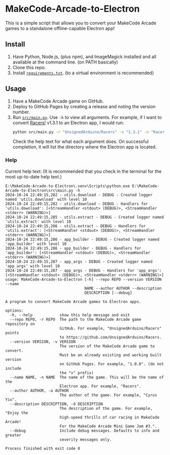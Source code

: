 # MakeCode-Arcade-to-Electron

This is a simple script that allows you to convert your MakeCode Arcade games
to a standalone offline-capable Electron app!

## Install

1. Have Python, Node.js, (plus npm), and ImageMagick installed and all
   available at the command line. (on PATH basically)
2. Clone this repo.
3. Install [`requirements.txt`](./requirements.txt). (to a virtual
   environment is recommended)

## Usage

1. Have a MakeCode Arcade game on GitHub.
2. Deploy to GitHub Pages by creating a release and noting the version number.
3. Run [`src/main.py`](./src/main.py). Use `-h` to view all arguments.
   For example, if I want to convert
   [Racers!](https://github.com/UnsignedArduino/Racers) v1.3.1 to an Electron
   app, I would run:
   ```sh
   python src/main.py -r "UnsignedArduino/Racers" -v "1.3.1" -n "Racers" -a "Cyrus Yiu" -d "Enjoy the high-speed thrills of car racing in MakeCode Arcade! For the MakeCode Arcade Mini Game Jam #3."
   ```
   Check the help text for what each argument does. On successful completion,
   it will list the directory where the Electron app is located.

### Help

Current help text: (It is recommended that you check in the terminal for the
most up-to-date help text.)

```
E:\MakeCode-Arcade-to-Electron\.venv\Scripts\python.exe E:\MakeCode-Arcade-to-Electron\src\main.py -h 
2024-10-24 22:49:15,282 - utils.download - DEBUG - Created logger named 'utils.download' with level 10
2024-10-24 22:49:15,282 - utils.download - DEBUG - Handlers for 'utils.download': [<StreamHandler <stdout> (DEBUG)>, <StreamHandler <stderr> (WARNING)>]
2024-10-24 22:49:15,285 - utils.extract - DEBUG - Created logger named 'utils.extract' with level 10
2024-10-24 22:49:15,286 - utils.extract - DEBUG - Handlers for 'utils.extract': [<StreamHandler <stdout> (DEBUG)>, <StreamHandler <stderr> (WARNING)>]
2024-10-24 22:49:15,286 - app_builder - DEBUG - Created logger named 'app_builder' with level 10
2024-10-24 22:49:15,286 - app_builder - DEBUG - Handlers for 'app_builder': [<StreamHandler <stdout> (DEBUG)>, <StreamHandler <stderr> (WARNING)>]
2024-10-24 22:49:15,287 - app_args - DEBUG - Created logger named 'app_args' with level 10
2024-10-24 22:49:15,287 - app_args - DEBUG - Handlers for 'app_args': [<StreamHandler <stdout> (DEBUG)>, <StreamHandler <stderr> (WARNING)>]
usage: MakeCode-Arcade-to-Electron [-h] --repo REPO --version VERSION --name
                                   NAME --author AUTHOR --description
                                   DESCRIPTION [--debug]

A program to convert MakeCode Arcade games to Electron apps.

options:
  -h, --help            show this help message and exit
  --repo REPO, -r REPO  The path to the MakeCode Arcade game repository on
                        GitHub. For example, "UnsignedArduino/Racers" points
                        to https://github.com/UnsignedArduino/Racers.
  --version VERSION, -v VERSION
                        The version of the MakeCode Arcade game to convert.
                        Must be an already existing and working built version
                        on GitHub Pages. For example, "1.0.0". (do not include
                        the "v" prefix)
  --name NAME, -n NAME  The name of the game. This will be the name of the
                        Electron app. For example, "Racers".
  --author AUTHOR, -a AUTHOR
                        The author of the game. For example, "Cyrus Yiu".
  --description DESCRIPTION, -d DESCRIPTION
                        The description of the game. For example, "Enjoy the
                        high-speed thrills of car racing in MakeCode Arcade!
                        For the MakeCode Arcade Mini Game Jam #3.".
  --debug               Include debug messages. Defaults to info and greater
                        severity messages only.

Process finished with exit code 0
```
